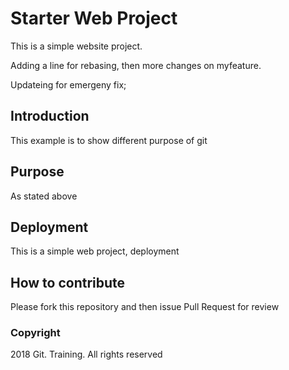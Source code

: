 # Starter Web Project

This is a simple website project.

Adding a line for rebasing, then more changes on myfeature.

Updateing for emergeny fix;

## Introduction

This example is to show different purpose of git

## Purpose

As stated above

## Deployment

This is a simple web project, deployment

## How to contribute
Please fork this repository and then issue Pull Request for review

### Copyright

2018 Git. Training. All rights reserved